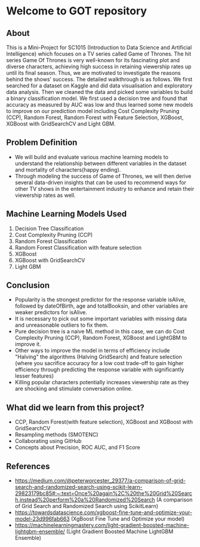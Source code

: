 # Welcome to GOT repository

## About

This is a Mini-Project for SC1015 (Introduction to Data Science and Artificial Intelligence) which focuses on a TV series called Game of Thrones. 
The hit series Game Of Thrones is very well-known for its fascinating plot and diverse characters, achieving high success in retaining viewership rates up until its final season. Thus, we are motivated to investigate the reasons behind the shows’ success. The detailed walkthrough is as follows. We first searched for a dataset on Kaggle and did data visualisation and exploratory data analysis. Then we cleaned the data and picked some variables to build a binary classification model. We first used a decision tree and found that accuracy as measured by AUC was low  and thus learned some new models to improve on our prediction model including Cost Complexity Pruning (CCP), Random Forest, Random Forest with Feature Selection, XGBoost, XGBoost with GridSearchCV and Light GBM.

## Problem Definition
- We will build and evaluate various machine learning models to understand the relationship between different variables in the dataset and mortality of characters(happy ending). 
- Through modeling the success of Game of Thrones, we will then derive several data-driven insights that can be used to recommend ways for other TV shows in the entertainment industry to enhance and retain their viewership rates as well.

## Machine Learning Models Used

1. Decision Tree Classification
2. Cost Complexity Pruning (CCP)
3. Random Forest Classification
4. Random Forest Classification with feature selection
5. XGBoost
6. XGBoost with GridSearchCV
7. Light GBM

## Conclusion

- Popularity is the strongest predictor for the response variable isAlive, followed by dateOfBirth, age and totalBooksin, and other variables are weaker predictors for isAlive.
- It is necessary to pick out some important variables with missing data and unreasonable outliers to fix them.
- Pure decision tree is a naive ML method in this case, we can do Cost Complexity Pruning (CCP), Random Forest, XGBoost and LightGBM to improve it. 
- Other ways to improve the model in terms of efficiency include "Halving" the algorithms (Halving GridSearch) and feature selection (where you sacrifice accuracy for a low cost trade-off to gain higher efficiency through predicting the response variable with significantly lesser features) 
- Killing popular characters potentially increases viewership rate as they are shocking and stimulate conversation online.

## What did we learn from this project?

- CCP, Random Forest(with feature selection), XGBoost and XGBoost with GridSearchCV
- Resampling methods (SMOTENC) 
- Collaborating using GitHub
- Concepts about Precision, ROC AUC, and F1 Score

## References
- https://medium.com/@peterworcester_29377/a-comparison-of-grid-search-and-randomized-search-using-scikit-learn-29823179bc85#:~:text=Once%20again%2C%20the%20Grid%20Search,instead%20perform%20a%20Randomized%20Search (A comparison of Grid Search and Randomized Search using ScikitLearn)
- https://towardsdatascience.com/xgboost-fine-tune-and-optimize-your-model-23d996fab663 (XgBoost Fine Tune and Optimize your model)
- https://machinelearningmastery.com/light-gradient-boosted-machine-lightgbm-ensemble/ (Light Gradient Boosted Machine LightGBM Ensemble)
